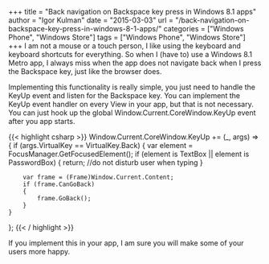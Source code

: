 +++
title = "Back navigation on Backspace key press in Windows 8.1 apps"
author = "Igor Kulman"
date = "2015-03-03"
url = "/back-navigation-on-backspace-key-press-in-windows-8-1-apps/"
categories = ["Windows Phone", "Windows Store"]
tags = ["Windows Phone", "Windows Store"]
+++
I am not a mouse or a touch person, I like using the keyboard and keyboard shortcuts for everything. So when I (have to) use a Windows 8.1 Metro app, I always miss when the app does not navigate back when I press the Backspace key, just like the browser does. 

Implementing this functionality is really simple, you just need to handle the KeyUp event and listen for the Backspace key. You can implement the KeyUp event handler on every View in your app, but that is not necessary. You can just hook up the global Window.Current.CoreWindow.KeyUp event after you app starts.

<!--more-->

{{< highlight csharp >}}
 Window.Current.CoreWindow.KeyUp += (_, args) =>
{
    if (args.VirtualKey == VirtualKey.Back)
    {
        var element = FocusManager.GetFocusedElement();
        if (element is TextBox || element is PasswordBox)
        {
            return; //do not disturb user when typing
        }
     
        var frame = (Frame)Window.Current.Content;
        if (frame.CanGoBack)
        {
            frame.GoBack();
        }
    }
};
{{< / highlight >}}

If you implement this in your app, I am sure you will make some of your users more happy.

